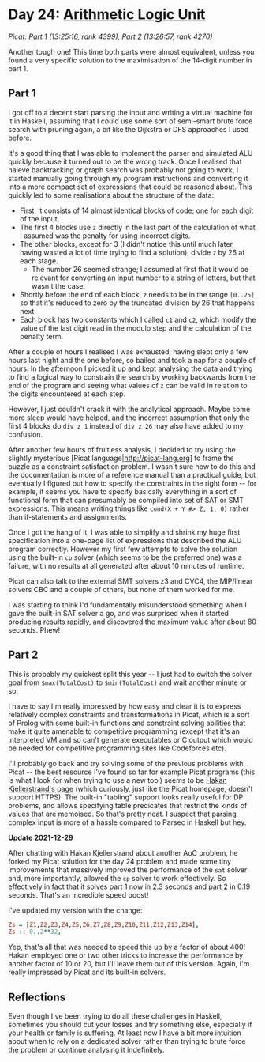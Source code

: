 # Day 24: [Arithmetic Logic Unit](https://adventofcode.com/2021/day/24)
*Picat: [Part 1](https://github.com/DestyNova/advent_of_code_2021/blob/main/day24/day24.pi) (13:25:16, rank 4399), [Part 2](https://github.com/DestyNova/advent_of_code_2021/blob/main/day24/day24.pi) (13:26:57, rank 4270)*

Another tough one! This time both parts were almost equivalent, unless you found a very specific solution to the maximisation of the 14-digit number in part 1.

## Part 1

I got off to a decent start parsing the input and writing a virtual machine for it in Haskell, assuming that I could use some sort of semi-smart brute force search with pruning again, a bit like the Dijkstra or DFS approaches I used before.

It's a good thing that I was able to implement the parser and simulated ALU quickly because it turned out to be the wrong track. Once I realised that naieve backtracking or graph search was probably not going to work, I started manually going through my program instructions and converting it into a more compact set of expressions that could be reasoned about. This quickly led to some realisations about the structure of the data:

* First, it consists of 14 almost identical blocks of code; one for each digit of the input.
* The first 4 blocks use `z` directly in the last part of the calculation of what I assumed was the penalty for using incorrect digits.
* The other blocks, except for 3 (I didn't notice this until much later, having wasted a lot of time trying to find a solution), divide `z` by 26 at each stage.
    * The number 26 seemed strange; I assumed at first that it would be relevant for converting an input number to a string of letters, but that wasn't the case.
* Shortly before the end of each block, `z` needs to be in the range `[0..25]` so that it's reduced to zero by the truncated division by 26 that happens next.
* Each block has two constants which I called `c1` and `c2`, which modify the value of the last digit read in the modulo step and the calculation of the penalty term.

After a couple of hours I realised I was exhausted, having slept only a few hours last night and the one before, so bailed and took a nap for a couple of hours. In the afternoon I picked it up and kept analysing the data and trying to find a logical way to constrain the search by working backwards from the end of the program and seeing what values of `z` can be valid in relation to the digits encountered at each step.

However, I just couldn't crack it with the analytical approach. Maybe some more sleep would have helped, and the incorrect assumption that only the first 4 blocks do `div z 1` instead of `div z 26` may also have added to my confusion.

After another few hours of fruitless analysis, I decided to try using the slightly mysterious [Picat language|http://picat-lang.org] to frame the puzzle as a constraint satisfaction problem. I wasn't sure how to do this and the documentation is more of a reference manual than a practical guide, but eventually I figured out how to specify the constraints in the right form -- for example, it seems you have to specify basically everything in a sort of functional form that can presumably be compiled into set of SAT or SMT expressions. This means writing things like `cond(X + Y #> Z, 1, 0)` rather than if-statements and assignments.

Once I got the hang of it, I was able to simplify and shrink my huge first specification into a one-page list of expressions that described the ALU program correctly. However my first few attempts to solve the solution using the built-in `cp` solver (which seems to be the preferred one) was a failure, with no results at all generated after about 10 minutes of runtime.

Picat can also talk to the external SMT solvers z3 and CVC4, the MIP/linear solvers CBC and a couple of others, but none of them worked for me.

I was starting to think I'd fundamentally misunderstood something when I gave the built-in SAT solver a go, and was surprised when it started producing results rapidly, and discovered the maximum value after about 80 seconds. Phew!

## Part 2

This is probably my quickest split this year -- I just had to switch the solver goal from `$max(TotalCost)` to `$min(TotalCost)` and wait another minute or so.

I have to say I'm really impressed by how easy and clear it is to express relatively complex constraints and transformations in Picat, which is a sort of Prolog with some built-in functions and constraint solving abilities that make it quite amenable to competitive programming (except that it's an interpreted VM and so can't generate executables or C output which would be needed for competitive programming sites like Codeforces etc).

I'll probably go back and try solving some of the previous problems with Picat -- the best resource I've found so far for example Picat programs (this is what I look for when trying to use a new tool) seems to be [Hakan Kjellerstrand's page](http://hakank.org/picat) (which curiously, just like the Picat homepage, doesn't support HTTPS). The built-in "tabling" support looks really useful for DP problems, and allows specifying table predicates that restrict the kinds of values that are memoised. So that's pretty neat. I suspect that parsing complex input is more of a hassle compared to Parsec in Haskell but hey.

**Update 2021-12-29**

After chatting with Hakan Kjellerstrand about another AoC problem, he forked my Picat solution for the day 24 problem and made some tiny improvements that massively improved the performance of the `sat` solver and, more importantly, allowed the `cp` solver to work effectively. So effectively in fact that it solves part 1 now in 2.3 seconds and part 2 in 0.19 seconds. That's an incredible speed boost!

I've updated my version with the change:

```prolog
Zs = [Z1,Z2,Z3,Z4,Z5,Z6,Z7,Z8,Z9,Z10,Z11,Z12,Z13,Z14],
Zs :: 0..2**32,
```

Yep, that's all that was needed to speed this up by a factor of about 400! Hakan employed one or two other tricks to increase the performance by another factor of 10 or 20, but I'll leave them out of this version. Again, I'm really impressed by Picat and its built-in solvers.

## Reflections

Even though I've been trying to do all these challenges in Haskell, sometimes you should cut your losses and try something else, especially if your health or family is suffering. At least now I have a bit more intuition about when to rely on a dedicated solver rather than trying to brute force the problem or continue analysing it indefinitely.
